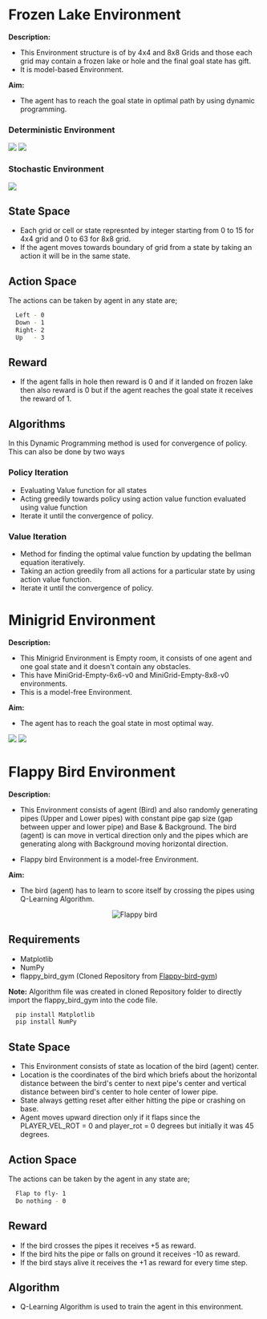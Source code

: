 
# Frozen Lake Environment

**Description:**

* This Environment structure is of by 4x4 and 8x8 Grids and those each grid may contain a frozen lake or hole and the final goal state has gift.
* It is model-based Environment.

**Aim:**
* The agent has to reach the goal state in optimal path by using dynamic programming.


### Deterministic Environment

![](https://i.imgur.com/RlJjiZM.gif) ![](https://i.imgur.com/1dpekVN.gif)

### Stochastic Environment

![](https://i.imgur.com/9dF44vt.gif)


## State Space
* Each grid or cell or state represnted by integer starting from 0 to 15 for 4x4 grid and 0 to 63 for 8x8 grid.
* If the agent moves towards boundary of grid from a state by taking an action it will be in the same state.

## Action Space

The actions can be taken by agent in any state are;

```bash
  Left - 0
  Down - 1
  Right- 2
  Up   - 3
```

## Reward
* If the agent falls in hole then reward is 0 and if it landed on frozen lake then also reward is 0 but if the agent reaches the goal state it receives the reward of 1.

## Algorithms
In this Dynamic Programming method is used for convergence of policy.
This can also be done by two ways
### Policy Iteration
  - Evaluating Value function for all states
  - Acting greedily towards policy using action value function evaluated using value function
  - Iterate it until the convergence of policy.
### Value Iteration
  - Method for finding the optimal value function by updating the bellman equation iteratively.
  - Taking an action greedily from all actions for a particular state by using action value function.
  - Iterate it until the convergence of policy.

# Minigrid Environment

**Description:**

* This Minigrid Environment is Empty room, it consists of one agent and one goal state and it doesn't contain any obstacles.
*  This have MiniGrid-Empty-6x6-v0 and MiniGrid-Empty-8x8-v0 environments.
* This is a model-free Environment.

**Aim:**

* The agent has to reach the goal state in most optimal way.

![](https://i.imgur.com/4lCwL8g.gif) ![](https://i.imgur.com/tIZ0FNG.gif)




# Flappy Bird Environment

**Description:**

* This Environment consists of agent (Bird) and also randomly generating pipes (Upper and Lower pipes) with constant pipe gap size (gap between upper and lower pipe) and Base & Background. The bird (agent) is can move in vertical direction only and the pipes which are generating along with Background moving horizontal direction.

* Flappy bird Environment is a model-free Environment.

**Aim:**
* The bird (agent) has to learn to score itself by crossing the pipes using Q-Learning Algorithm.

<p align = "center">
    <img src = "https://i.imgur.com/ZgW3wYP.gif" alt = "Flappy bird">
</p>

## Requirements
* Matplotlib
* NumPy
* flappy_bird_gym (Cloned Repository from [Flappy-bird-gym](https://github.com/Talendar/flappy-bird-gym))

**Note:** Algorithm file was created in cloned Repository folder to directly import the flappy_bird_gym into the code file.

```bash
  pip install Matplotlib
  pip install NumPy
```
    
## State Space

* This Environment consists of state as location of the bird (agent) center.
* Location is the coordinates of the bird which briefs about the horizontal distance between the bird's center to next pipe's center and vertical distance between bird's center to hole center of lower pipe.
* State always getting reset after either hitting the pipe or crashing on base.
* Agent moves upward direction only if it flaps since the PLAYER_VEL_ROT = 0 and player_rot = 0 degrees but initially it was 45 degrees.

## Action Space

The actions can be taken by the agent in any state are;

```bash
  Flap to fly- 1
  Do nothing - 0
```
## Reward 

* If the bird crosses the pipes it receives +5 as reward.
* If the bird hits the pipe or falls on ground it receives -10 as reward.
* If the bird stays alive it receives the +1 as reward for every time step.

## Algorithm

* Q-Learning Algorithm is used to train the agent in this environment.

